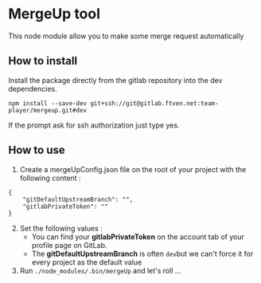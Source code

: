 MergeUp tool
=========
This node module allow you to make some merge request automatically

How to install
----------------------------------------
Install the package directly from the gitlab repository into the dev dependencies.
```
npm install --save-dev git+ssh://git@gitlab.ftven.net:team-player/mergeup.git#dev
```

If the prompt ask for ssh authorization just type yes.

How to use
----------------------------------------
1. Create a mergeUpConfig.json file on the root of your project with the following content :
```
{
    "gitDefaultUpstreamBranch": "",
    "gitlabPrivateToken": ""
}
```

2. Set the following values :
    * You can find your **gitlabPrivateToken** on the account tab of your profile page on GitLab.
    * The **gitDefaultUpstreamBranch** is often ``dev``but we can't force it for every project as the default value
3. Run ``./node_modules/.bin/mergeUp`` and let's roll ...
